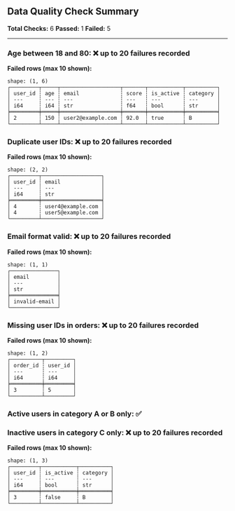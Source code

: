 ﻿## Data Quality Check Summary

**Total Checks:** 6
**Passed:** 1
**Failed:** 5

---

### Age between 18 and 80: ❌ **up to 20 failures recorded**

**Failed rows (max 10 shown):**

```
shape: (1, 6)
┌─────────┬─────┬───────────────────┬───────┬───────────┬──────────┐
│ user_id ┆ age ┆ email             ┆ score ┆ is_active ┆ category │
│ ---     ┆ --- ┆ ---               ┆ ---   ┆ ---       ┆ ---      │
│ i64     ┆ i64 ┆ str               ┆ f64   ┆ bool      ┆ str      │
╞═════════╪═════╪═══════════════════╪═══════╪═══════════╪══════════╡
│ 2       ┆ 150 ┆ user2@example.com ┆ 92.0  ┆ true      ┆ B        │
└─────────┴─────┴───────────────────┴───────┴───────────┴──────────┘
```


### Duplicate user IDs: ❌ **up to 20 failures recorded**

**Failed rows (max 10 shown):**

```
shape: (2, 2)
┌─────────┬───────────────────┐
│ user_id ┆ email             │
│ ---     ┆ ---               │
│ i64     ┆ str               │
╞═════════╪═══════════════════╡
│ 4       ┆ user4@example.com │
│ 4       ┆ user5@example.com │
└─────────┴───────────────────┘
```


### Email format valid: ❌ **up to 20 failures recorded**

**Failed rows (max 10 shown):**

```
shape: (1, 1)
┌───────────────┐
│ email         │
│ ---           │
│ str           │
╞═══════════════╡
│ invalid-email │
└───────────────┘
```


### Missing user IDs in orders: ❌ **up to 20 failures recorded**

**Failed rows (max 10 shown):**

```
shape: (1, 2)
┌──────────┬─────────┐
│ order_id ┆ user_id │
│ ---      ┆ ---     │
│ i64      ┆ i64     │
╞══════════╪═════════╡
│ 3        ┆ 5       │
└──────────┴─────────┘
```


### Active users in category A or B only: ✅


### Inactive users in category C only: ❌ **up to 20 failures recorded**

**Failed rows (max 10 shown):**

```
shape: (1, 3)
┌─────────┬───────────┬──────────┐
│ user_id ┆ is_active ┆ category │
│ ---     ┆ ---       ┆ ---      │
│ i64     ┆ bool      ┆ str      │
╞═════════╪═══════════╪══════════╡
│ 3       ┆ false     ┆ B        │
└─────────┴───────────┴──────────┘
```

